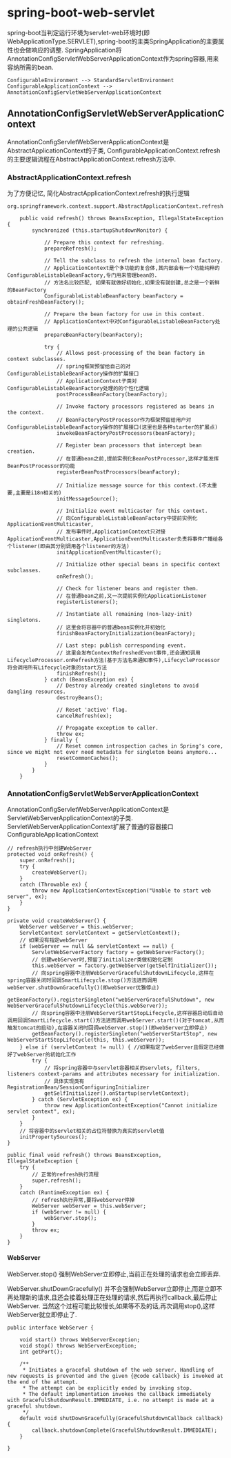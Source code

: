 # spring-boot-web-servlet

spring-boot当判定运行环境为servlet-web环境时(即WebApplicationType.SERVLET),spring-boot的主类SpringApplication的主要属性也会做响应的调整.
SpringApplication将AnnotationConfigServletWebServerApplicationContext作为spring容器,用来容纳所需的bean.
```text
ConfigurableEnvironment --> StandardServletEnvironment
ConfigurableApplicationContext --> AnnotationConfigServletWebServerApplicationContext
```

## AnnotationConfigServletWebServerApplicationContext

AnnotationConfigServletWebServerApplicationContext是AbstractApplicationContext的子类,
ConfigurableApplicationContext.refresh的主要逻辑流程在AbstractApplicationContext.refresh方法中.

### AbstractApplicationContext.refresh

为了方便记忆, 简化AbstractApplicationContext.refresh的执行逻辑

```text
org.springframework.context.support.AbstractApplicationContext.refresh

	public void refresh() throws BeansException, IllegalStateException {
		synchronized (this.startupShutdownMonitor) {

			// Prepare this context for refreshing.
			prepareRefresh();

			// Tell the subclass to refresh the internal bean factory.
			// ApplicationContext是个多功能的复合体,其内部会有一个功能纯粹的ConfigurableListableBeanFactory,专门用来管理bean的.
			// 方法名比较匹配, 如果有就做好初始化,如果没有就创建,总之是一个新鲜的BeanFactory
			ConfigurableListableBeanFactory beanFactory = obtainFreshBeanFactory();

			// Prepare the bean factory for use in this context.
			// ApplicationContext中对ConfigurableListableBeanFactory处理的公共逻辑
			prepareBeanFactory(beanFactory);

			try {
				// Allows post-processing of the bean factory in context subclasses.
				// spring框架预留给自己的对ConfigurableListableBeanFactory操作的扩展接口
				// ApplicationContext子类对ConfigurableListableBeanFactory处理的的个性化逻辑
				postProcessBeanFactory(beanFactory);

				// Invoke factory processors registered as beans in the context.
				// BeanFactoryPostProcessor作为框架预留给用户对ConfigurableListableBeanFactory操作的扩展接口(这里也是各种starter的扩展点)
				invokeBeanFactoryPostProcessors(beanFactory);

				// Register bean processors that intercept bean creation.
				// 在普通bean之前,提前实例化BeanPostProcessor,这样才能发挥BeanPostProcessor的功能
				registerBeanPostProcessors(beanFactory);

				// Initialize message source for this context.(不太重要,主要是i18n相关的)
				initMessageSource();

				// Initialize event multicaster for this context.
				// 向ConfigurableListableBeanFactory中提前实例化ApplicationEventMulticaster,
				// 发布事件时,ApplicationContext只对接ApplicationEventMulticaster,ApplicationEventMulticaster负责将事件广播给各个listener(即由其分别调用各个listener的方法)
				initApplicationEventMulticaster();

				// Initialize other special beans in specific context subclasses.
				onRefresh();

				// Check for listener beans and register them.
				// 在普通bean之前,又一次提前实例化ApplicationListener
				registerListeners();

				// Instantiate all remaining (non-lazy-init) singletons. 
				// 这里会将容器中的普通bean实例化并初始化
				finishBeanFactoryInitialization(beanFactory);

				// Last step: publish corresponding event.
				// 这里会发布ContextRefreshedEvent事件,还会通知调用LifecycleProcessor.onRefresh方法(基于方法名来通知事件),LifecycleProcessor将会调用所有Lifecycle对象的start方法	
				finishRefresh();
			} catch (BeansException ex) {
				// Destroy already created singletons to avoid dangling resources.
				destroyBeans();

				// Reset 'active' flag.
				cancelRefresh(ex);

				// Propagate exception to caller.
				throw ex;
			} finally {
				// Reset common introspection caches in Spring's core, since we might not ever need metadata for singleton beans anymore...
				resetCommonCaches();
			}
		}
	}
```


### AnnotationConfigServletWebServerApplicationContext

AnnotationConfigServletWebServerApplicationContext是ServletWebServerApplicationContext的子类.
ServletWebServerApplicationContext扩展了普通的容器接口ConfigurableApplicationContext
```text
// refresh执行中创建WebServer
protected void onRefresh() {
    super.onRefresh();
    try {
        createWebServer();
    }
    catch (Throwable ex) {
        throw new ApplicationContextException("Unable to start web server", ex);
    }
}

private void createWebServer() {
    WebServer webServer = this.webServer;
    ServletContext servletContext = getServletContext();
    // 如果没有指定webServer
    if (webServer == null && servletContext == null) {
        ServletWebServerFactory factory = getWebServerFactory();
        // 创建webServer时,预留了initializer类做初始化定制
        this.webServer = factory.getWebServer(getSelfInitializer());
        // 向spring容器中注册WebServerGracefulShutdownLifecycle,这样在spring容器关闭时回调SmartLifecycle.stop()方法进而调用webServer.shutDownGracefully()(即webServer优雅停止)
        getBeanFactory().registerSingleton("webServerGracefulShutdown", new WebServerGracefulShutdownLifecycle(this.webServer));
        // 向spring容器中注册WebServerStartStopLifecycle,这样容器启动后自动调用回调SmartLifecycle.start()方法进而调用webServer.start()(对于tomcat,从而触发tomcat的启动),在容器关闭时回调webServer.stop()(即webServer立即停止)
        getBeanFactory().registerSingleton("webServerStartStop", new WebServerStartStopLifecycle(this, this.webServer));
    } else if (servletContext != null) { //如果指定了webServer且假定已经做好了webServer的初始化工作
        try {
            // 将spring容器中与servlet容器相关的servlets, filters, listeners context-params and attributes necessary for initialization.
            // 具体实现类有RegistrationBean/SessionConfiguringInitializer
            getSelfInitializer().onStartup(servletContext);
        } catch (ServletException ex) {
            throw new ApplicationContextException("Cannot initialize servlet context", ex);
        }
    }
    // 将容器中的servlet相关的占位符替换为真实的servlet值
    initPropertySources();
}

public final void refresh() throws BeansException, IllegalStateException {
    try {
        // 正常的refresh执行流程
        super.refresh();
    }
    catch (RuntimeException ex) {
        // refresh执行异常,要将webServer停掉
        WebServer webServer = this.webServer;
        if (webServer != null) {
            webServer.stop();
        }
        throw ex;
    }
}
```
#### WebServer

WebServer.stop()
强制WebServer立即停止,当前正在处理的请求也会立即丢弃.

WebServer.shutDownGracefully()
并不会强制WebServer立即停止,而是立即不再处理新的请求,且还会接着处理正在处理的请求,然后再执行callback,最后停止WebServer.
当然这个过程可能比较慢长,如果等不及的话,再次调用stop(),这样WebServer就立即停止了.

```text
public interface WebServer {

	void start() throws WebServerException;
	void stop() throws WebServerException;
	int getPort();

	/**
	 * Initiates a graceful shutdown of the web server. Handling of new requests is prevented and the given {@code callback} is invoked at the end of the attempt. 
	 * The attempt can be explicitly ended by invoking stop. 
	 * The default implementation invokes the callback immediately with GracefulShutdownResult.IMMEDIATE, i.e. no attempt is made at a graceful shutdown.
	 */
	default void shutDownGracefully(GracefulShutdownCallback callback) {
		callback.shutdownComplete(GracefulShutdownResult.IMMEDIATE);
	}

}
```


